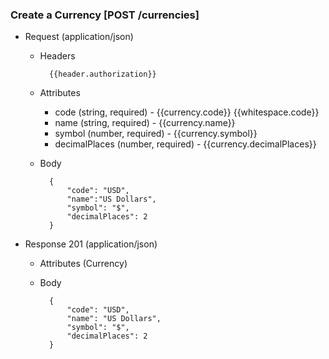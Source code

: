 ### Create a Currency [POST /currencies]

+ Request (application/json)
    + Headers
    
            {{header.authorization}}
        
    + Attributes
        + code (string, required) - {{currency.code}} {{whitespace.code}}
        + name (string, required) - {{currency.name}}
        + symbol (number, required) - {{currency.symbol}}
        + decimalPlaces (number, required) - {{currency.decimalPlaces}}

    + Body

            {
                "code": "USD",
                "name":"US Dollars",
                "symbol": "$",
                "decimalPlaces": 2
            }
    
+ Response 201 (application/json)
    + Attributes (Currency)

    + Body
            
            {
                "code": "USD",
                "name": "US Dollars",
                "symbol": "$",
                "decimalPlaces": 2
            }
